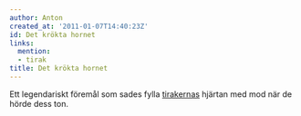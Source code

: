```yaml
---
author: Anton
created_at: '2011-01-07T14:40:23Z'
id: Det krökta hornet
links:
  mention:
  - tirak
title: Det krökta hornet
---
```


Ett legendariskt föremål som sades fylla [tirakernas] hjärtan med mod när de hörde dess ton.

  [tirakernas]: tirak
